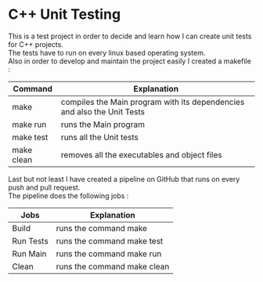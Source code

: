 # C++ Unit Testing  

This is a test project in order to decide and learn how I can create unit tests for C++ projects.  
The tests have to run on every linux based operating system.  
Also in order to develop and maintain the project easily I created a makefile : 

| Command       | Explanation                                                             |  
| ------------- | ----------------------------------------------------------------------  |  
| make          | compiles the Main program with its dependencies and also the Unit Tests |  
| make run      | runs the Main program                                                   |  
| make test     | runs all the Unit tests                                                 |  
| make clean    | removes all the executables and object files                            |  

Last but not least I have created a pipeline on GitHub that runs on every push and pull request.  
The pipeline does the following jobs :  

| Jobs          | Explanation                 |  
| ------------- | ----------------------------|  
| Build         | runs the command make       |  
| Run Tests     | runs the command make test  |  
| Run Main      | runs the command make run   |  
| Clean         | runs the command make clean |
